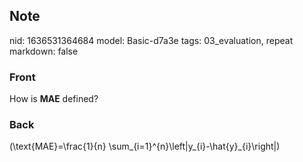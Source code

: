 ## Note
nid: 1636531364684
model: Basic-d7a3e
tags: 03_evaluation, repeat
markdown: false

### Front
How is <b>MAE</b> defined?

### Back
\(\text{MAE}=\frac{1}{n} \sum_{i=1}^{n}\left|y_{i}-\hat{y}_{i}\right|\)

